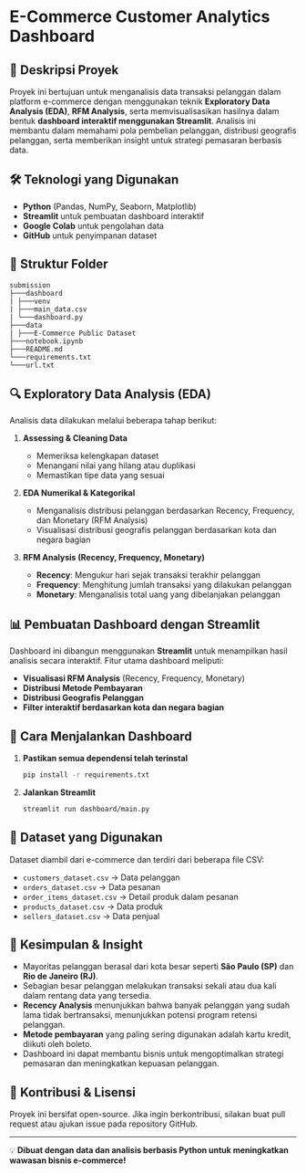 # E-Commerce Customer Analytics Dashboard

## 📌 Deskripsi Proyek
Proyek ini bertujuan untuk menganalisis data transaksi pelanggan dalam platform e-commerce dengan menggunakan teknik **Exploratory Data Analysis (EDA)**, **RFM Analysis**, serta memvisualisasikan hasilnya dalam bentuk **dashboard interaktif menggunakan Streamlit**. Analisis ini membantu dalam memahami pola pembelian pelanggan, distribusi geografis pelanggan, serta memberikan insight untuk strategi pemasaran berbasis data.

## 🛠️ Teknologi yang Digunakan
- **Python** (Pandas, NumPy, Seaborn, Matplotlib)
- **Streamlit** untuk pembuatan dashboard interaktif
- **Google Colab** untuk pengolahan data
- **GitHub** untuk penyimpanan dataset

## 📂 Struktur Folder
```
submission
├───dashboard
| ├───venv
| ├───main_data.csv
| └───dashboard.py
├───data
| ├───E-Commerce Public Dataset
├───notebook.ipynb
├───README.md
└───requirements.txt
└───url.txt
```
## 🔍 Exploratory Data Analysis (EDA)
Analisis data dilakukan melalui beberapa tahap berikut:
1. **Assessing & Cleaning Data**
   - Memeriksa kelengkapan dataset
   - Menangani nilai yang hilang atau duplikasi
   - Memastikan tipe data yang sesuai

2. **EDA Numerikal & Kategorikal**
   - Menganalisis distribusi pelanggan berdasarkan Recency, Frequency, dan Monetary (RFM Analysis)
   - Visualisasi distribusi geografis pelanggan berdasarkan kota dan negara bagian
   
3. **RFM Analysis (Recency, Frequency, Monetary)**
   - **Recency**: Mengukur hari sejak transaksi terakhir pelanggan
   - **Frequency**: Menghitung jumlah transaksi yang dilakukan pelanggan
   - **Monetary**: Menganalisis total uang yang dibelanjakan pelanggan

## 📊 Pembuatan Dashboard dengan Streamlit
Dashboard ini dibangun menggunakan **Streamlit** untuk menampilkan hasil analisis secara interaktif. Fitur utama dashboard meliputi:
- **Visualisasi RFM Analysis** (Recency, Frequency, Monetary)
- **Distribusi Metode Pembayaran**
- **Distribusi Geografis Pelanggan**
- **Filter interaktif berdasarkan kota dan negara bagian**

## 🚀 Cara Menjalankan Dashboard
1. **Pastikan semua dependensi telah terinstal**
   ```bash
   pip install -r requirements.txt
   ```
2. **Jalankan Streamlit**
   ```bash
   streamlit run dashboard/main.py
   ```

## 📄 Dataset yang Digunakan
Dataset diambil dari e-commerce dan terdiri dari beberapa file CSV:
- `customers_dataset.csv` → Data pelanggan
- `orders_dataset.csv` → Data pesanan
- `order_items_dataset.csv` → Detail produk dalam pesanan
- `products_dataset.csv` → Data produk
- `sellers_dataset.csv` → Data penjual


## 📌 Kesimpulan & Insight
- Mayoritas pelanggan berasal dari kota besar seperti **São Paulo (SP)** dan **Rio de Janeiro (RJ)**.
- Sebagian besar pelanggan melakukan transaksi sekali atau dua kali dalam rentang data yang tersedia.
- **Recency Analysis** menunjukkan bahwa banyak pelanggan yang sudah lama tidak bertransaksi, menunjukkan potensi program retensi pelanggan.
- **Metode pembayaran** yang paling sering digunakan adalah kartu kredit, diikuti oleh boleto.
- Dashboard ini dapat membantu bisnis untuk mengoptimalkan strategi pemasaran dan meningkatkan kepuasan pelanggan.

## 📢 Kontribusi & Lisensi
Proyek ini bersifat open-source. Jika ingin berkontribusi, silakan buat pull request atau ajukan issue pada repository GitHub.

---

💡 **Dibuat dengan data dan analisis berbasis Python untuk meningkatkan wawasan bisnis e-commerce!**

